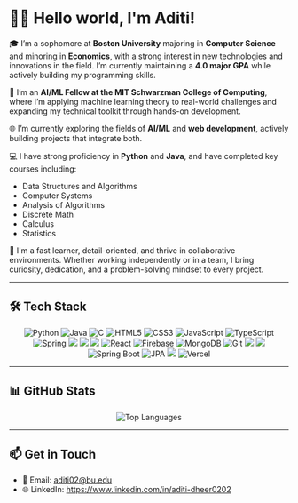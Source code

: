 # 🙋‍♀️ Hello world, I'm Aditi!

🎓 I’m a sophomore at **Boston University** majoring in **Computer Science** and minoring in **Economics**, with a strong interest in new technologies and innovations in the field. I’m currently maintaining a **4.0 major GPA** while actively building my programming skills.

🤖 I’m an **AI/ML Fellow at the MIT Schwarzman College of Computing**, where I’m applying machine learning theory to real-world challenges and expanding my technical toolkit through hands-on development.

🌐 I’m currently exploring the fields of **AI/ML** and **web development**, actively building projects that integrate both.

💻 I have strong proficiency in **Python** and **Java**, and have completed key courses including:
- Data Structures and Algorithms  
- Computer Systems  
- Analysis of Algorithms  
- Discrete Math  
- Calculus  
- Statistics

🚀 I'm a fast learner, detail-oriented, and thrive in collaborative environments. Whether working independently or in a team, I bring curiosity, dedication, and a problem-solving mindset to every project.

---

## 🛠️ Tech Stack

<p align="center">
  <img src="https://img.shields.io/badge/Python-3776AB?style=for-the-badge&logo=python&logoColor=white" alt="Python" />
  <img src="https://img.shields.io/badge/Java-ED8B00?style=for-the-badge&logo=java&logoColor=white" alt="Java" />
  <img src="https://img.shields.io/badge/C-00599C?style=for-the-badge&logo=c&logoColor=white" alt="C" />
  <img src="https://img.shields.io/badge/HTML5-E34F26?style=for-the-badge&logo=html5&logoColor=white" alt="HTML5" />
  <img src="https://img.shields.io/badge/CSS3-1572B6?style=for-the-badge&logo=css3&logoColor=white" alt="CSS3" />
  <img src="https://img.shields.io/badge/JavaScript-F7DF1E?style=for-the-badge&logo=javascript&logoColor=black" alt="JavaScript" />
  <img src="https://img.shields.io/badge/TypeScript-3178C6?style=for-the-badge&logo=typescript&logoColor=white" alt="TypeScript" />
  <img src="https://img.shields.io/badge/Spring-6DB33F?style=for-the-badge&logo=spring&logoColor=white" alt="Spring" />
  <img src="https://img.shields.io/badge/LangChain-000000?style=for-the-badge&logo=langchain&logoColor=white"/>
  <img src="https://img.shields.io/badge/HuggingFace-FFD21F?style=for-the-badge&logo=huggingface&logoColor=black"/>
  <img src="https://img.shields.io/badge/FAISS-0055A4?style=for-the-badge&logo=meta&logoColor=white"/>
  <img src="https://img.shields.io/badge/React-20232A?style=for-the-badge&logo=react&logoColor=61DAFB" alt="React" />
  <img src="https://img.shields.io/badge/Firebase-FFCA28?style=for-the-badge&logo=firebase&logoColor=black" alt="Firebase" />
  <img src="https://img.shields.io/badge/MongoDB-4EA94B?style=for-the-badge&logo=mongodb&logoColor=white" alt="MongoDB" />
  <img src="https://img.shields.io/badge/Git-F05032?style=for-the-badge&logo=git&logoColor=white" alt="Git" />
  <img src="https://img.shields.io/badge/Streamlit-FF4B4B?style=for-the-badge&logo=streamlit&logoColor=white"/>
  <img src="https://img.shields.io/badge/Plotly-3F4F75?style=for-the-badge&logo=plotly&logoColor=white"/>
  <img src="https://img.shields.io/badge/Spring_Boot-6DB33F?style=for-the-badge&logo=spring-boot&logoColor=white" alt="Spring Boot" />
  <img src="https://img.shields.io/badge/JPA-59666C?style=for-the-badge" alt="JPA" />
  <img src="https://img.shields.io/badge/Docker-2496ED?style=for-the-badge&logo=docker&logoColor=white"/>
  <img src="https://img.shields.io/badge/Vercel-000000?style=for-the-badge&logo=vercel&logoColor=white" alt="Vercel" />
</p>

---

## 📊 GitHub Stats

<p align="center">
  <img src="https://github-readme-stats.vercel.app/api/top-langs/?username=aditi-dheer&layout=compact&theme=tokyonight" alt="Top Languages" />
</p>

---

## 📫 Get in Touch

- 📧 Email: aditi02@bu.edu  
- 🌐 LinkedIn: https://www.linkedin.com/in/aditi-dheer0202


